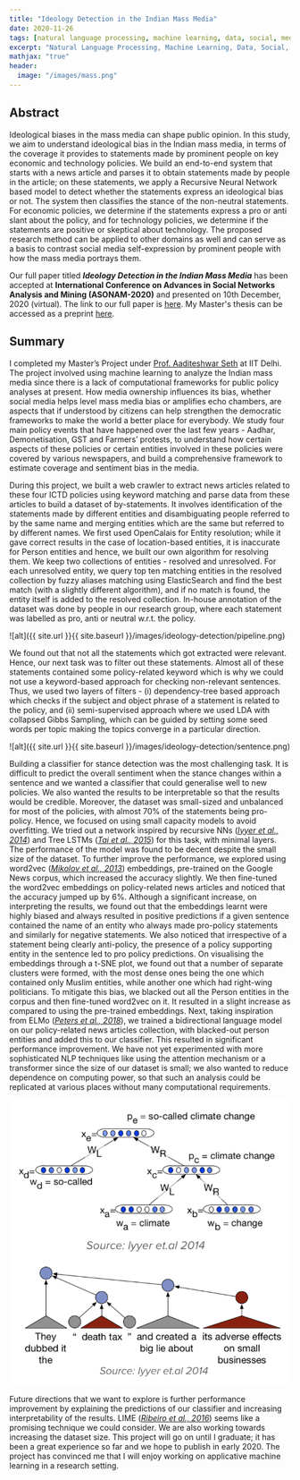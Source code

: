 ```yaml
---
title: "Ideology Detection in the Indian Mass Media"
date: 2020-11-26
tags: [natural language processing, machine learning, data, social, media]
excerpt: "Natural Language Processing, Machine Learning, Data, Social, Media"
mathjax: "true"
header:
  image: "/images/mass.png"
---
```


## Abstract
Ideological biases in the mass media can shape public opinion. In this study, we aim to understand ideological bias in the Indian mass media, in terms of the coverage it provides to statements made by prominent people on key economic and technology policies. We build an end-to-end system that starts with a news article and parses it to obtain statements made by people in the article; on these statements, we apply a Recursive Neural Network based model to detect whether the statements express an ideological bias or not. The system then classifies the stance of the non-neutral statements. For economic policies, we determine if the statements express a pro or anti slant about the policy, and for technology policies, we determine if the statements are positive or skeptical about technology. The proposed research method can be applied to other domains as well and can serve as a basis to contrast social media self-expression by prominent people with how the mass media portrays them.

Our full paper titled _**Ideology Detection in the Indian Mass Media**_ has been accepted at **International Conference on Advances in Social Networks Analysis and Mining (ASONAM-2020)** and presented on 10th December, 2020 (virtual). The link to our full paper is [here](https://web.ntpu.edu.tw/~myday/doc/ASONAM2020/ASONAM2020_Proceedings/pdf/papers/100_085_627.pdf). My Master's thesis can be accessed as a preprint [here](https://easychair.org/publications/preprint/fLrK).

## Summary
I completed my Master’s Project under [Prof. Aaditeshwar Seth](http://www.cse.iitd.ernet.in/~aseth/) at IIT Delhi. The project involved using machine learning to analyze the Indian mass media since there is a lack of computational frameworks for public policy analyses at present. How media ownership influences its bias, whether social media helps level mass media bias or amplifies echo chambers, are aspects that if understood by citizens can help strengthen the democratic frameworks to make the world a better place for everybody. We study four main policy events that have happened over the last few years - Aadhar, Demonetisation, GST and Farmers’ protests, to understand how certain aspects of these policies or certain entities involved in these policies were covered by various newspapers, and build a comprehensive framework to estimate coverage and sentiment bias in the media.

During this project, we built a web crawler to extract news articles related to these four ICTD policies using keyword matching and parse data from these articles to build a dataset of by-statements. It involves identification of the statements made by different entities and disambiguating people referred to by the same name and merging entities which are the same but referred to by different names. We first used OpenCalais for Entity resolution; while it gave correct results in the case of location-based entities, it is inaccurate for Person entities and hence, we built our own algorithm for resolving them. We keep two collections of entities - resolved and unresolved. For each unresolved entity, we query top ten matching entities in the resolved collection by fuzzy aliases matching using ElasticSearch and find the best match (with a slightly different algorithm), and if no match is found, the entity itself is added to the resolved collection. In-house annotation of the dataset was done by people in our research group, where each statement was labelled as pro, anti or neutral w.r.t. the policy.

![alt]({{ site.url }}{{ site.baseurl }}/images/ideology-detection/pipeline.png)

We found out that not all the statements which got extracted were relevant. Hence, our next task was to filter out these statements. Almost all of these statements contained some policy-related keyword which is why we could not use a keyword-based approach for checking non-relevant sentences. Thus, we used two layers of filters - (i) dependency-tree based approach which checks if the subject and object phrase of a statement is related to the policy, and (ii) semi-supervised approach where we used LDA with collapsed Gibbs Sampling, which can be guided by setting some seed words per topic making the topics converge in a particular direction.

![alt]({{ site.url }}{{ site.baseurl }}/images/ideology-detection/sentence.png)

Building a classifier for stance detection was the most challenging task. It is difficult to predict the overall sentiment when the stance changes within a sentence and we wanted a classifier that could generalise well to new policies. We also wanted the results to be interpretable so that the results would be credible. Moreover, the dataset was small-sized and unbalanced for most of the policies, with almost 70% of the statements being pro-policy. Hence, we focused on using small capacity models to avoid overfitting. We tried out a network inspired by recursive NNs (_[Iyyer et al., 2014](https://www.aclweb.org/anthology/P14-1105.pdf)_) and Tree LSTMs (_[Tai et al., 2015](https://www.aclweb.org/anthology/P15-1150.pdf)_) for this task, with minimal layers. The performance of the model was found to be decent despite the small size of the dataset. To further improve the performance, we explored using word2vec (_[Mikolov et al., 2013](https://papers.nips.cc/paper/5021-distributed-representations-of-words-and-phrases-and-their-compositionality.pdf)_) embeddings, pre-trained on the Google News corpus, which increased the accuracy slightly. We then fine-tuned the word2vec embeddings on policy-related news articles and noticed that the accuracy jumped up by 6%. Although a significant increase, on interpreting the results, we found out that the embeddings learnt were highly biased and always resulted in positive predictions if a given sentence contained the name of an entity who always made pro-policy statements and similarly for negative statements. We also noticed that irrespective of a statement being clearly anti-policy, the presence of a policy supporting entity in the sentence led to pro policy predictions. On visualising the embeddings through a t-SNE plot, we found out that a number of separate clusters were formed, with the most dense ones being the one which contained only Muslim entities, while another one which had right-wing politicians. To mitigate this bias, we blacked out all the Person entities in the corpus and then fine-tuned word2vec on it. It resulted in a slight increase as compared to using the pre-trained embeddings. Next, taking inspiration from ELMo (_[Peters et al., 2018](https://arxiv.org/pdf/1802.05365.pdf)_), we trained a bidirectional language model on our policy-related news articles collection, with blacked-out person entities and added this to our classifier. This resulted in significant performance improvement. We have not yet experimented with more sophisticated NLP techniques like using the attention mechanism or a transformer since the size of our dataset is small; we also wanted to reduce dependence on computing power, so that such an analysis could be replicated at various places without many computational requirements.

<div style="text-align: center;">
  <img src="/images/ideology-detection/model1.png" style="width: 500px">
  <img src="/images/ideology-detection/model2.png" style="width: 500px">
</div>

Future directions that we want to explore is further performance improvement by explaining the predictions of our classifier and increasing interpretability of the results. LIME (_[Ribeiro et al., 2016](https://www.kdd.org/kdd2016/papers/files/rfp0573-ribeiroA.pdf)_) seems like a promising technique we could consider. We are also working towards increasing the dataset size. This project will go on until I graduate; it has been a great experience so far and we hope to publish in early 2020. The project has convinced me that I will enjoy working on applicative machine learning in a research setting.

